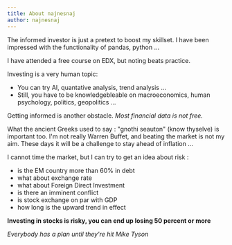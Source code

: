 ```yaml
---
title: About najnesnaj 
author: najnesnaj 
---
```


The informed investor is just a pretext to boost my skillset.
I have been impressed with the functionality of pandas, python ...

I have attended a free course on EDX, but noting beats practice.

Investing is a very human topic:

- You can try AI, quantative analysis, trend analysis ...
- Still, you have to be knowledgebleable on macroeconomics, human psychology, politics, geopolitics ...

Getting informed is another obstacle.
*Most financial data is not free.*


What the ancient Greeks used to say : "gnothi seauton" (know thyselve) is important too.
I'm not really Warren Buffet, and beating the market is not my aim.
These days it will be a challenge to stay ahead of inflation ...



I cannot time the market, but I can try to get an idea about risk :
- is the EM country more than 60% in debt
- what about exchange rate
- what about Foreign Direct Investment
- is there an imminent conflict
- is stock exchange on par with GDP
- how long is the upward trend in effect



**Investing in stocks is risky, you can end up losing 50 percent or more**


*Everybody has a plan until they're hit*
*Mike Tyson*




